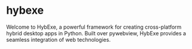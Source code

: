 # hybexe
Welcome to HybExe, a powerful framework for creating cross-platform hybrid desktop apps in Python. Built over pywebview, HybExe provides a seamless integration of web technologies.
